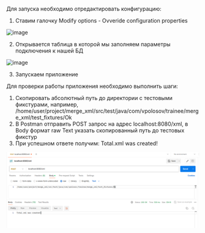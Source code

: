 Для запуска необходимо отредактировать конфигурацию:

1. Ставим галочку Modify options - Ovveride configuration properties

![image](https://github.com/South12309/merge_xml/assets/26357330/ac0b8ea1-32bb-40e3-a8cc-6987442ff928)


2. Открывается таблица в которой мы заполняем параметры подключения к нашей БД

![image](https://github.com/South12309/merge_xml/assets/26357330/57edeba8-ede1-43eb-af94-5752bf7c7004)

3. Запускаем приложение

Для проверки работы приложения необходимо выполнить шаги:

1. Скопировать абсолютный путь до директории с тестовыми фикстурами, например, /home/user/project/merge_xml/src/test/java/com/vpolosov/trainee/merge_xml/test_fixtures/Ok
2. В Postman отправить POST запрос на адрес localhost:8080/xml, в Body формат raw Text указать скопированный путь до тестовых фикстур
3. При успешном ответе получим: Total.xml was created!

![image](/images/Screenshot%20from%202024-07-08%2013-11-07.png)
